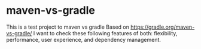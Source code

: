 # maven-vs-gradle
This is a test project to maven vs gradle
Based on https://gradle.org/maven-vs-gradle/ I want to check these following features of both:
flexibility, performance, user experience, and dependency management.
